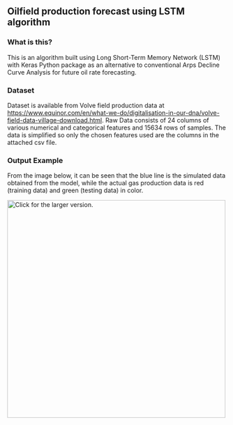 ## Oilfield production forecast using LSTM algorithm

### What is this?

This is an algorithm built using Long Short-Term Memory Network (LSTM) with Keras Python package as an alternative to conventional Arps Decline Curve Analysis for future oil rate forecasting.

### Dataset
Dataset is available  from Volve field production data at https://www.equinor.com/en/what-we-do/digitalisation-in-our-dna/volve-field-data-village-download.html.
Raw Data consists of 24 columns of various numerical and categorical features and 15634 rows of samples. The data is simplified so only the chosen features used are the columns in the attached csv file.

### Output Example
From the image below, it can be seen that the blue line is the simulated data obtained from the model, while the actual gas production data is red (training data) and green (testing data) in color.

<a href="https://drive.google.com/uc?export=view&id=1lNINv5cvE8pFla_QjXo1tV1nr9ENZ4J7">
    <img src="https://drive.google.com/uc?export=view&id=1lNINv5cvE8pFla_QjXo1tV1nr9ENZ4J7"
    style="width: 500px; max-width: 100%; height: auto"
    title="Click for the larger version." />
</a>
